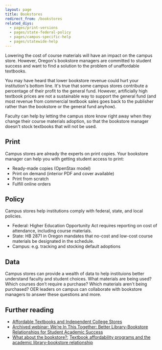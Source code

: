 ```yaml
---
layout: page
title: Bookstores
redirect_from: /bookstores
related_diys:
  - pages/print-versions
  - pages/state-federal-policy
  - pages/campus-specific-help
  - pages/statewide-help
---
```


Lowering the cost of course materials will have an impact on the campus store. However, Oregon's
bookstore managers are committed to student success and want to find a solution to the problem of
unaffordable textbooks.

You may have heard that lower bookstore revenue could hurt your institution's bottom line. It's
true that some campus stores contribute a percentage of their profit to the general fund. However,
artificially high textbook prices are not a sustainable way to support the general fund (and most
revenue from commercial textbook sales goes back to the publisher rather than the bookstore or the
general fund anyhow).

Faculty can help by letting the campus store know right away when they change their course materials
adoption, so that the bookstore manager doesn't stock textbooks that will not be used.

## Print

Campus stores are already the experts on print copies. Your bookstore manager can help you with
getting student access to print:

-   Ready-made copies (OpenStax model)
-   Print on demand (interior PDF and cover available)
-   Print from scratch
-   Fulfill online orders

## Policy

Campus stores help institutions comply with federal, state, and local policies.

-   Federal: Higher Education Opportunity Act requires reporting on cost of attendance, including
course materials.
-   State: HB 2871 in Oregon mandates that no-cost and low-cost course materials be designated in
the schedule.
-   Campus: e.g. tracking and stocking default adoptions

## Data

Campus stores can provide a wealth of data to help instituions better understand faculty and student
choices. What materials are being used? Which courses don’t require a purchase? Which materials aren't
being purchased? OER leaders on campus can collaborate with bookstore managers to answer these
questions and more.

## Further reading

-   [Affordable Textbooks and Independent College Stores](https://openoregon.org/affordable-textbooks-and-independent-college-stores/)
-   [Archived webinar: We’re In This Together: Better Library-Bookstore Relationships for Student Academic Success](https://openoregon.org/archived-webinar-were-in-this-together/)
-   [What about the bookstore?:](https://crln.acrl.org/index.php/crlnews/article/view/16700/18183) [Textbook affordability programs and the academic library-bookstore relationship](https://crln.acrl.org/index.php/crlnews/article/view/16700/18183)
